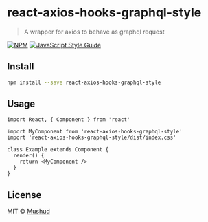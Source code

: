 # react-axios-hooks-graphql-style

> A wrapper for axios to behave as graphql request

[![NPM](https://img.shields.io/npm/v/react-axios-hooks-graphql-style.svg)](https://www.npmjs.com/package/react-axios-hooks-graphql-style) [![JavaScript Style Guide](https://img.shields.io/badge/code_style-standard-brightgreen.svg)](https://standardjs.com)

## Install

```bash
npm install --save react-axios-hooks-graphql-style
```

## Usage

```tsx
import React, { Component } from 'react'

import MyComponent from 'react-axios-hooks-graphql-style'
import 'react-axios-hooks-graphql-style/dist/index.css'

class Example extends Component {
  render() {
    return <MyComponent />
  }
}
```

## License

MIT © [Mushud](https://github.com/Mushud)
